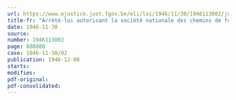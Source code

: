 ```yaml
---
url: https://www.ejustice.just.fgov.be/eli/loi/1946/11/30/1946113002/justel
title-fr: "Arrêté-loi autorisant la société nationale des chemins de fer belges à emprunter une somme de 3,000,000,000 de francs à l'effet de couvrir en partie les dépenses qui lui incombent dans la reconstruction de son parc de matériel roulant et de son outillage endommage par la guerre"
date: 1946-11-30
source:
number: 1946113002
page: 888888
case: 1946-11-30/02
publication: 1946-12-08
starts:
modifies:
pdf-original:
pdf-consolidated:
---
```


